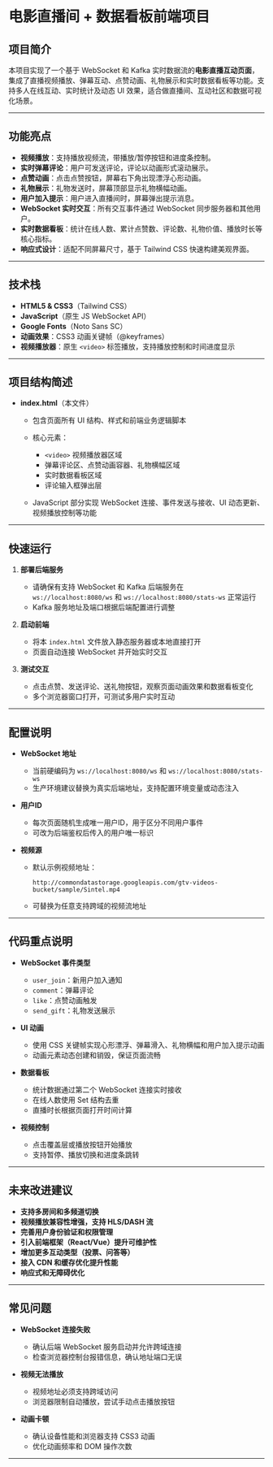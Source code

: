 

# 电影直播间 + 数据看板前端项目

## 项目简介

本项目实现了一个基于 WebSocket 和 Kafka 实时数据流的**电影直播互动页面**，集成了直播视频播放、弹幕互动、点赞动画、礼物展示和实时数据看板等功能。支持多人在线互动、实时统计及动态 UI 效果，适合做直播间、互动社区和数据可视化场景。

---

## 功能亮点

* **视频播放**：支持播放视频流，带播放/暂停按钮和进度条控制。
* **实时弹幕评论**：用户可发送评论，评论以动画形式滚动展示。
* **点赞动画**：点击点赞按钮，屏幕右下角出现漂浮心形动画。
* **礼物展示**：礼物发送时，屏幕顶部显示礼物横幅动画。
* **用户加入提示**：用户进入直播间时，屏幕弹出提示消息。
* **WebSocket 实时交互**：所有交互事件通过 WebSocket 同步服务器和其他用户。
* **实时数据看板**：统计在线人数、累计点赞数、评论数、礼物价值、播放时长等核心指标。
* **响应式设计**：适配不同屏幕尺寸，基于 Tailwind CSS 快速构建美观界面。

---

## 技术栈

* **HTML5 & CSS3**（Tailwind CSS）
* **JavaScript**（原生 JS WebSocket API）
* **Google Fonts**（Noto Sans SC）
* **动画效果**：CSS3 动画关键帧（@keyframes）
* **视频播放器**：原生 `<video>` 标签播放，支持播放控制和时间进度显示

---

## 项目结构简述

* **index.html**（本文件）

    * 包含页面所有 UI 结构、样式和前端业务逻辑脚本
    * 核心元素：

        * `<video>` 视频播放器区域
        * 弹幕评论区、点赞动画容器、礼物横幅区域
        * 实时数据看板区域
        * 评论输入框弹出层
    * JavaScript 部分实现 WebSocket 连接、事件发送与接收、UI 动态更新、视频播放控制等功能

---

## 快速运行

1. **部署后端服务**

    * 请确保有支持 WebSocket 和 Kafka 后端服务在 `ws://localhost:8080/ws` 和 `ws://localhost:8080/stats-ws` 正常运行
    * Kafka 服务地址及端口根据后端配置进行调整

2. **启动前端**

    * 将本 `index.html` 文件放入静态服务器或本地直接打开
    * 页面自动连接 WebSocket 并开始实时交互

3. **测试交互**

    * 点击点赞、发送评论、送礼物按钮，观察页面动画效果和数据看板变化
    * 多个浏览器窗口打开，可测试多用户实时互动

---

## 配置说明

* **WebSocket 地址**

    * 当前硬编码为 `ws://localhost:8080/ws` 和 `ws://localhost:8080/stats-ws`
    * 生产环境建议替换为真实后端地址，支持配置环境变量或动态注入

* **用户ID**

    * 每次页面随机生成唯一用户ID，用于区分不同用户事件
    * 可改为后端鉴权后传入的用户唯一标识

* **视频源**

    * 默认示例视频地址：

      ```
      http://commondatastorage.googleapis.com/gtv-videos-bucket/sample/Sintel.mp4
      ```
    * 可替换为任意支持跨域的视频流地址

---

## 代码重点说明

* **WebSocket 事件类型**

    * `user_join`：新用户加入通知
    * `comment`：弹幕评论
    * `like`：点赞动画触发
    * `send_gift`：礼物发送展示

* **UI 动画**

    * 使用 CSS 关键帧实现心形漂浮、弹幕滑入、礼物横幅和用户加入提示动画
    * 动画元素动态创建和销毁，保证页面流畅

* **数据看板**

    * 统计数据通过第二个 WebSocket 连接实时接收
    * 在线人数使用 Set 结构去重
    * 直播时长根据页面打开时间计算

* **视频控制**

    * 点击覆盖层或播放按钮开始播放
    * 支持暂停、播放切换和进度条跳转

---

## 未来改进建议

* **支持多房间和多频道切换**
* **视频播放兼容性增强，支持 HLS/DASH 流**
* **完善用户身份验证和权限管理**
* **引入前端框架（React/Vue）提升可维护性**
* **增加更多互动类型（投票、问答等）**
* **接入 CDN 和缓存优化提升性能**
* **响应式和无障碍优化**

---

## 常见问题

* **WebSocket 连接失败**

    * 确认后端 WebSocket 服务启动并允许跨域连接
    * 检查浏览器控制台报错信息，确认地址端口无误

* **视频无法播放**

    * 视频地址必须支持跨域访问
    * 浏览器限制自动播放，尝试手动点击播放按钮

* **动画卡顿**

    * 确认设备性能和浏览器支持 CSS3 动画
    * 优化动画频率和 DOM 操作次数

---
